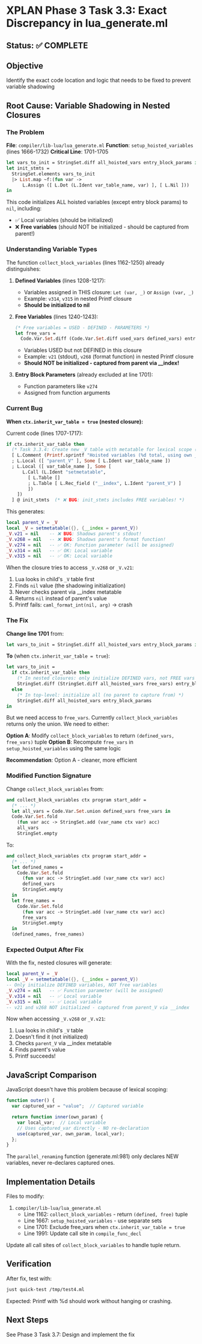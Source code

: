 # XPLAN Phase 3 Task 3.3: Exact Discrepancy in lua_generate.ml

## Status: ✅ COMPLETE

## Objective
Identify the exact code location and logic that needs to be fixed to prevent variable shadowing

## Root Cause: Variable Shadowing in Nested Closures

### The Problem

**File**: `compiler/lib-lua/lua_generate.ml`
**Function**: `setup_hoisted_variables` (lines 1666-1732)
**Critical Line**: 1701-1705

```ocaml
let vars_to_init = StringSet.diff all_hoisted_vars entry_block_params in
let init_stmts =
  StringSet.elements vars_to_init
  |> List.map ~f:(fun var ->
      L.Assign ([ L.Dot (L.Ident var_table_name, var) ], [ L.Nil ]))
in
```

This code initializes ALL hoisted variables (except entry block params) to `nil`, including:
- ✅ Local variables (should be initialized)
- ❌ **Free variables** (should NOT be initialized - should be captured from parent!)

### Understanding Variable Types

The function `collect_block_variables` (lines 1162-1250) already distinguishes:

1. **Defined Variables** (lines 1208-1217):
   - Variables assigned in THIS closure: `Let (var, _)` or `Assign (var, _)`
   - Example: `v314`, `v315` in nested Printf closure
   - **Should be initialized to nil**

2. **Free Variables** (lines 1240-1243):
   ```ocaml
   (* Free variables = USED - DEFINED - PARAMETERS *)
   let free_vars =
     Code.Var.Set.diff (Code.Var.Set.diff used_vars defined_vars) entry_params
   ```
   - Variables USED but not DEFINED in this closure
   - Example: `v21` (stdout), `v268` (format function) in nested Printf closure
   - **Should NOT be initialized - captured from parent via __index!**

3. **Entry Block Parameters** (already excluded at line 1701):
   - Function parameters like `v274`
   - Assigned from function arguments

### Current Bug

**When `ctx.inherit_var_table = true` (nested closure):**

Current code (lines 1707-1717):
```ocaml
if ctx.inherit_var_table then
  (* Task 3.3.4: Create new _V table with metatable for lexical scope (like JS) *)
  [ L.Comment (Printf.sprintf "Hoisted variables (%d total, using own _V table for closure scope)" total_vars)
  ; L.Local ([ "parent_V" ], Some [ L.Ident var_table_name ])
  ; L.Local ([ var_table_name ], Some [
      L.Call (L.Ident "setmetatable",
        [ L.Table []
        ; L.Table [ L.Rec_field ("__index", L.Ident "parent_V") ]
        ])
    ])
  ] @ init_stmts  (* ❌ BUG: init_stmts includes FREE variables! *)
```

This generates:
```lua
local parent_V = _V
local _V = setmetatable({}, {__index = parent_V})
_V.v21 = nil    -- ❌ BUG: Shadows parent's stdout!
_V.v268 = nil   -- ❌ BUG: Shadows parent's format function!
_V.v274 = nil   -- ✅ OK: Function parameter (will be assigned)
_V.v314 = nil   -- ✅ OK: Local variable
_V.v315 = nil   -- ✅ OK: Local variable
```

When the closure tries to access `_V.v268` or `_V.v21`:
1. Lua looks in child's `_V` table first
2. Finds `nil` value (the shadowing initialization)
3. Never checks parent via __index metatable
4. Returns `nil` instead of parent's value
5. Printf fails: `caml_format_int(nil, arg)` → crash

### The Fix

**Change line 1701** from:
```ocaml
let vars_to_init = StringSet.diff all_hoisted_vars entry_block_params in
```

**To** (when `ctx.inherit_var_table = true`):
```ocaml
let vars_to_init =
  if ctx.inherit_var_table then
    (* In nested closures: only initialize DEFINED vars, not FREE vars *)
    StringSet.diff (StringSet.diff all_hoisted_vars free_vars) entry_block_params
  else
    (* In top-level: initialize all (no parent to capture from) *)
    StringSet.diff all_hoisted_vars entry_block_params
in
```

But we need access to `free_vars`. Currently `collect_block_variables` returns only the union. We need to either:

**Option A**: Modify `collect_block_variables` to return `(defined_vars, free_vars)` tuple
**Option B**: Recompute `free_vars` in `setup_hoisted_variables` using the same logic

**Recommendation**: Option A - cleaner, more efficient

### Modified Function Signature

Change `collect_block_variables` from:
```ocaml
and collect_block_variables ctx program start_addr =
  (* ... *)
  let all_vars = Code.Var.Set.union defined_vars free_vars in
  Code.Var.Set.fold
    (fun var acc -> StringSet.add (var_name ctx var) acc)
    all_vars
    StringSet.empty
```

To:
```ocaml
and collect_block_variables ctx program start_addr =
  (* ... *)
  let defined_names =
    Code.Var.Set.fold
      (fun var acc -> StringSet.add (var_name ctx var) acc)
      defined_vars
      StringSet.empty
  in
  let free_names =
    Code.Var.Set.fold
      (fun var acc -> StringSet.add (var_name ctx var) acc)
      free_vars
      StringSet.empty
  in
  (defined_names, free_names)
```

### Expected Output After Fix

With the fix, nested closures will generate:
```lua
local parent_V = _V
local _V = setmetatable({}, {__index = parent_V})
-- Only initialize DEFINED variables, NOT free variables
_V.v274 = nil   -- ✅ Function parameter (will be assigned)
_V.v314 = nil   -- ✅ Local variable
_V.v315 = nil   -- ✅ Local variable
-- v21 and v268 NOT initialized - captured from parent_V via __index
```

Now when accessing `_V.v268` or `_V.v21`:
1. Lua looks in child's `_V` table
2. Doesn't find it (not initialized)
3. Checks `parent_V` via __index metatable
4. Finds parent's value
5. Printf succeeds!

## JavaScript Comparison

JavaScript doesn't have this problem because of lexical scoping:

```javascript
function outer() {
  var captured_var = "value";  // Captured variable

  return function inner(own_param) {
    var local_var;  // Local variable
    // Uses captured_var directly - NO re-declaration
    use(captured_var, own_param, local_var);
  };
}
```

The `parallel_renaming` function (generate.ml:981) only declares NEW variables, never re-declares captured ones.

## Implementation Details

Files to modify:
1. `compiler/lib-lua/lua_generate.ml`
   - Line 1162: `collect_block_variables` - return `(defined, free)` tuple
   - Line 1667: `setup_hoisted_variables` - use separate sets
   - Line 1701: Exclude free_vars when `ctx.inherit_var_table = true`
   - Line 1991: Update call site in `compile_func_decl`

Update all call sites of `collect_block_variables` to handle tuple return.

## Verification

After fix, test with:
```bash
just quick-test /tmp/test4.ml
```

Expected: Printf with %d should work without hanging or crashing.

## Next Steps

See Phase 3 Task 3.7: Design and implement the fix

